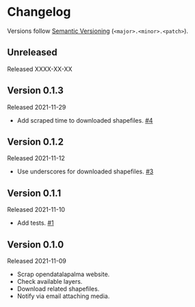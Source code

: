 # Changelog

Versions follow [Semantic Versioning](https://semver.org/) (`<major>.<minor>.<patch>`).

## Unreleased

Released XXXX-XX-XX

## Version 0.1.3

Released 2021-11-29

- Add scraped time to downloaded shapefiles. [#4](https://github.com/eDatos/dron-cumbrevieja/issues/4)

## Version 0.1.2

Released 2021-11-12

- Use underscores for downloaded shapefiles. [#3](https://github.com/eDatos/dron-cumbrevieja/issues/3)

## Version 0.1.1

Released 2021-11-10

- Add tests. [#1](https://github.com/eDatos/dron-cumbrevieja/issues/1)

## Version 0.1.0

Released 2021-11-09

- Scrap opendatalapalma website.
- Check available layers.
- Download related shapefiles.
- Notify via email attaching media.
